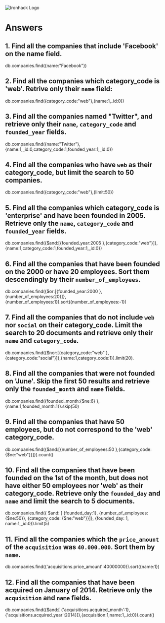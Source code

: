 ![Ironhack Logo](https://i.imgur.com/1QgrNNw.png)

# Answers

## 1. Find all the companies that include 'Facebook' on the **name** field.
  db.companies.find({name:"Facebook"}) 
## 2. Find all the companies which **category_code** is 'web'. Retrive only their `name` field:
db.companies.find({category_code:"web"},{name:1,_id:0})

## 3. Find all the companies named "Twitter", and retrieve only their `name`, `category_code` and `founded_year` fields.
db.companies.find({name:"Twitter"},{name:1,_id:0,category_code:1,founded_year:1,_id:0})

## 4. Find all the companies who have `web` as their **category_code**, but limit the search to 50 companies.
db.companies.find({category_code:"web"},{limit:50})

## 5. Find all the companies which **category_code** is 'enterprise' and have been founded in 2005. Retrieve only the `name`, `category_code` and `founded_year` fields.
db.companies.find({$and:[{founded_year:2005 },{category_code:"web"}]},{name:1,category_code:1,founded_year:1,_id:0})

## 6. Find all the companies that have been **founded** on the 2000 or have 20 **employees**. Sort them descendingly by their `number_of_employees`.
db.companies.find({$or:[{founded_year:2000 },{number_of_employees:20}]},{number_of_employees:1}).sort({number_of_employees:-1})

## 7. Find all the companies that do not include `web` nor `social` on their **category_code**. Limit the search to 20 documents and retrieve only their `name` and `category_code`.
db.companies.find({$nor:[{category_code:"web" },{category_code:"social"}]},{name:1,category_code:1}).limit(20).
## 8. Find all the companies that were not **founded** on 'June'. Skip the first 50 results and retrieve only the `founded_month` and `name` fields.
 db.companies.find({founded_month:{$ne:6} },{name:1,founded_month:1}).skip(50)
## 9. Find all the companies that have 50 employees, but do not correspond to the 'web' **category_code**. 
db.companies.find({$and:[{number_of_employees:50 },{category_code:{$ne:"web"}}]}).count()

## 10. Find all the companies that have been founded on the 1st of the month, but does not have either 50 employees nor 'web' as their **category_code**. Retrieve only the `founded_day` and `name` and limit the search to 5 documents.
db.companies.find({ $and: [ {founded_day:1}, {number_of_employees: {$ne:50}}, {category_code: {$ne:"web"}}]}, {founded_day: 1, name:1,_id:0}).limit(5)

## 11. Find all the companies which the `price_amount` of the `acquisition` was **`40.000.000`**. Sort them by `name`.
db.companies.find({'acquisitions.price_amount':40000000}).sort({name:1})
## 12. Find all the companies that have been acquired on January of 2014. Retrieve only the `acquisition` and `name` fields.
db.companies.find({$and:[ {'acquisitions.acquired_month':1},{'acquisitions.acquired_year':2014}]},{acquisition:1,name:1,_id:0}).count()
